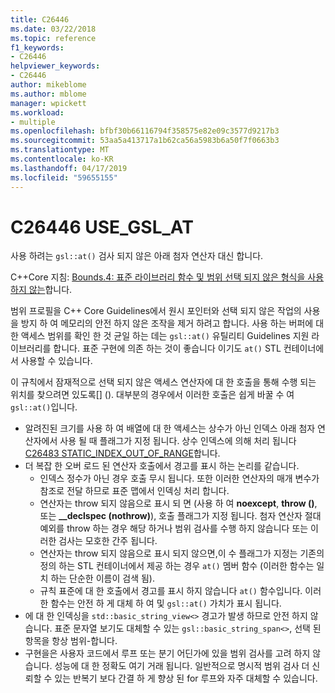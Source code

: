 ```yaml
---
title: C26446
ms.date: 03/22/2018
ms.topic: reference
f1_keywords:
- C26446
helpviewer_keywords:
- C26446
author: mikeblome
ms.author: mblome
manager: wpickett
ms.workload:
- multiple
ms.openlocfilehash: bfbf30b66116794f358575e82e09c3577d9217b3
ms.sourcegitcommit: 53aa5a413717a1b62ca56a5983b6a50f7f0663b3
ms.translationtype: MT
ms.contentlocale: ko-KR
ms.lasthandoff: 04/17/2019
ms.locfileid: "59655155"
---
```

# <a name="c26446-usegslat"></a>C26446 USE_GSL_AT

사용 하려는 `gsl::at()` 검사 되지 않은 아래 첨자 연산자 대신 합니다.

C++Core 지침: [Bounds.4: 표준 라이브러리 함수 및 범위 선택 되지 않은 형식을 사용 하지 않는](https://github.com/isocpp/CppCoreGuidelines/blob/master/CppCoreGuidelines.md#probounds-bounds-safety-profile)합니다.

범위 프로필을 C++ Core Guidelines에서 원시 포인터와 선택 되지 않은 작업의 사용을 방지 하 여 메모리의 안전 하지 않은 조작을 제거 하려고 합니다. 사용 하는 버퍼에 대 한 액세스 범위를 확인 한 것 균일 하는 데는 `gsl::at()` 유틸리티 Guidelines 지원 라이브러리를 합니다. 표준 구현에 의존 하는 것이 좋습니다 이기도 `at()` STL 컨테이너에서 사용할 수 있습니다.

이 규칙에서 잠재적으로 선택 되지 않은 액세스 연산자에 대 한 호출을 통해 수행 되는 위치를 찾으려면 있도록\[] (). 대부분의 경우에서 이러한 호출은 쉽게 바꿀 수 여 `gsl::at()`입니다.

- 알려진된 크기를 사용 하 여 배열에 대 한 액세스는 상수가 아닌 인덱스 아래 첨자 연산자에서 사용 될 때 플래그가 지정 됩니다. 상수 인덱스에 의해 처리 됩니다 [C26483 STATIC_INDEX_OUT_OF_RANGE](c26483.md)합니다.
- 더 복잡 한 오버 로드 된 연산자 호출에서 경고를 표시 하는 논리를 같습니다.
  - 인덱스 정수가 아닌 경우 호출 무시 됩니다. 또한 이러한 연산자의 매개 변수가 참조로 전달 하므로 표준 맵에서 인덱싱 처리 합니다.
  - 연산자는 throw 되지 않음으로 표시 되 면 (사용 하 여 **noexcept**, **throw ()**, 또는 **__declspec (nothrow)**), 호출 플래그가 지정 됩니다. 첨자 연산자 절대 예외를 throw 하는 경우 해당 하거나 범위 검사를 수행 하지 않습니다 또는 이러한 검사는 모호한 간주 됩니다.
  - 연산자는 throw 되지 않음으로 표시 되지 않으면,이 수 플래그가 지정는 기존의 정의 하는 STL 컨테이너에서 제공 하는 경우 `at()` 멤버 함수 (이러한 함수는 일치 하는 단순한 이름이 검색 됨).
  - 규칙 표준에 대 한 호출에서 경고를 표시 하지 않습니다 `at()` 함수입니다. 이러한 함수는 안전 하 게 대체 하 여 및 `gsl::at()` 가치가 표시 됩니다.
- 에 대 한 인덱싱을 `std::basic_string_view<>` 경고가 발생 하므로 안전 하지 않습니다. 표준 문자열 보기도 대체할 수 있는 `gsl::basic_string_span<>`, 선택 된 항목을 항상 범위-합니다.
- 구현을은 사용자 코드에서 루프 또는 분기 어딘가에 있을 범위 검사를 고려 하지 않습니다. 성능에 대 한 정확도 여기 거래 됩니다. 일반적으로 명시적 범위 검사 더 신뢰할 수 있는 반복기 보다 간결 하 게 향상 된 for 루프와 자주 대체할 수 있습니다.
